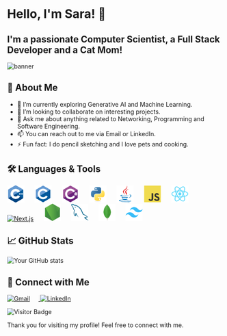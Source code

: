 # Hello, I'm Sara! 👋
## I'm a passionate Computer Scientist, a Full Stack Developer and a Cat Mom!

![banner](https://github.com/sarahahmadmalik/sarahahmadmalik/assets/112407915/8f74f95d-fc3f-45f9-b1db-92f40fe1f825)

## 🌟 About Me
- 🔭 I’m currently exploring Generative AI and Machine Learning.
- 👯 I’m looking to collaborate on interesting projects.
- 💬 Ask me about anything related to Networking, Programming and Software Engineering.
- 📫 You can reach out to me via Email or LinkedIn.
- ⚡ Fun fact: I do pencil sketching and I love pets and cooking.

## 🛠️ Languages & Tools

<p align="left">
  <a href="https://en.cppreference.com/w/"><img src="https://raw.githubusercontent.com/devicons/devicon/master/icons/cplusplus/cplusplus-original.svg" alt="C++" width="40" height="40" style="margin-right: 20px;"/></a>
  <a href="https://en.wikipedia.org/wiki/C_(programming_language)"><img src="https://raw.githubusercontent.com/devicons/devicon/master/icons/c/c-original.svg" alt="C" width="40" height="40" style="margin-right: 20px;"/></a>
    <a href="https://learn.microsoft.com/en-us/dotnet/csharp/"><img src="https://raw.githubusercontent.com/devicons/devicon/master/icons/csharp/csharp-original.svg" alt="C#" width="40" height="40" style="margin-right: 20px;"/></a>
  <a href="https://www.python.org/"><img src="https://raw.githubusercontent.com/devicons/devicon/master/icons/python/python-original.svg" alt="Python" width="40" height="40" style="margin-right: 20px;"/></a>
  <a href="https://www.oracle.com/java/"><img src="https://raw.githubusercontent.com/devicons/devicon/master/icons/java/java-original.svg" alt="Java" width="40" height="40" style="margin-right: 20px;"/></a>
  <a href="https://developer.mozilla.org/en-US/docs/Web/JavaScript"><img src="https://raw.githubusercontent.com/devicons/devicon/master/icons/javascript/javascript-original.svg" alt="JavaScript" width="40" height="40" style="margin-right: 20px;"/></a>
  <a href="https://reactjs.org/"><img src="https://raw.githubusercontent.com/devicons/devicon/master/icons/react/react-original.svg" alt="React" width="40" height="40" style="margin-right: 20px;"/></a>
  <a href="https://nextjs.org/"><img src="https://cdn.worldvectorlogo.com/logos/nextjs-2.svg" alt="Next.js" width="40" height="40" style="margin-right: 20px;"/></a>
  <a href="https://nodejs.org/en/"><img src="https://raw.githubusercontent.com/devicons/devicon/master/icons/nodejs/nodejs-original.svg" alt="Node.js" width="40" height="40" style="margin-right: 20px;"/></a>
  <a href="https://www.mysql.com/"><img src="https://raw.githubusercontent.com/devicons/devicon/master/icons/mysql/mysql-original.svg" alt="MySQL" width="40" height="40" style="margin-right: 20px;"/></a>
  <a href="https://www.mongodb.com/"><img src="https://raw.githubusercontent.com/devicons/devicon/master/icons/mongodb/mongodb-original.svg" alt="MongoDB" width="40" height="40" style="margin-right: 20px;"/></a>
  <a href="https://tailwindcss.com/"><img src="https://raw.githubusercontent.com/devicons/devicon/master/icons/tailwindcss/tailwindcss-original.svg" alt="Tailwind CSS" width="40" height="40" style="margin-right: 20px;"/></a>
</p>


## 📈 GitHub Stats

![Your GitHub stats](https://github-readme-stats.vercel.app/api?username=sarahahmadmalik&show_icons=true&theme=radical)

## 🔗 Connect with Me

<p align="left">
  <a href="mailto:your.email@gmail.com">
    <img src="https://img.shields.io/badge/Gmail-D14836?style=for-the-badge&logo=gmail&logoColor=white" alt="Gmail" height="20" style="margin-right: 20px;"/>
  </a>
  <a href="https://www.linkedin.com/in/sara-ahmad-malik-793429257/">
    <img src="https://img.shields.io/badge/LinkedIn-0077B5?style=for-the-badge&logo=linkedin&logoColor=white" alt="LinkedIn" height="20" style="margin-right: 20px;"/>
  </a>
</p>


![Visitor Badge](https://visitor-badge.laobi.icu/badge?page_id=yourusername.yourusername)

Thank you for visiting my profile! Feel free to connect with me.
